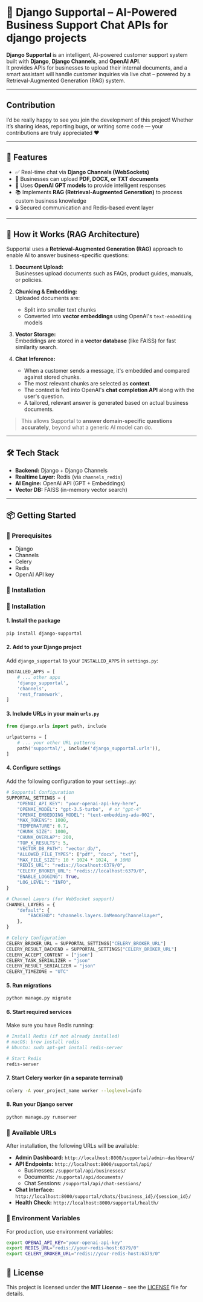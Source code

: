 # 🧠 Django Supportal – AI-Powered Business Support Chat APIs for django projects

**Django Supportal** is an intelligent, AI-powered customer support system built with **Django**, **Django Channels**, and **OpenAI API**.  
It provides APIs for businesses to upload their internal documents, and a smart assistant will handle customer inquiries via live chat – powered by a Retrieval-Augmented Generation (RAG) system.

---

## Contribution

I’d be really happy to see you join the development of this project!
Whether it’s sharing ideas, reporting bugs, or writing some code — your contributions are truly appreciated ❤️

---

## 🚀 Features

- ✅ Real-time chat via **Django Channels (WebSockets)**
- 📎 Businesses can upload **PDF, DOCX, or TXT documents**
- 🤖 Uses **OpenAI GPT models** to provide intelligent responses
- 📚 Implements **RAG (Retrieval-Augmented Generation)** to process custom business knowledge
- 🔒 Secured communication and Redis-based event layer

---

## 🧠 How it Works (RAG Architecture)

Supportal uses a **Retrieval-Augmented Generation (RAG)** approach to enable AI to answer business-specific questions:

1. **Document Upload:**  
   Businesses upload documents such as FAQs, product guides, manuals, or policies.

2. **Chunking & Embedding:**  
   Uploaded documents are:
   - Split into smaller text chunks
   - Converted into **vector embeddings** using OpenAI's `text-embedding` models

3. **Vector Storage:**  
   Embeddings are stored in a **vector database** (like FAISS) for fast similarity search.

4. **Chat Inference:**
   - When a customer sends a message, it's embedded and compared against stored chunks.
   - The most relevant chunks are selected as **context**.
   - The context is fed into OpenAI's **chat completion API** along with the user's question.
   - A tailored, relevant answer is generated based on actual business documents.

> This allows Supportal to **answer domain-specific questions accurately**, beyond what a generic AI model can do.

---

## 🛠️ Tech Stack

- **Backend:** Django + Django Channels
- **Realtime Layer:** Redis (via `channels_redis`)
- **AI Engine:** OpenAI API (GPT + Embeddings)
- **Vector DB:** FAISS (in-memory vector search)

---

## 📦 Getting Started

### 🔧 Prerequisites

- Django
- Channels
- Celery
- Redis
- OpenAI API key

### 🧪 Installation

### 🧪 Installation

#### 1. Install the package

```bash
pip install django-supportal
```

#### 2. Add to your Django project

Add `django_supportal` to your `INSTALLED_APPS` in `settings.py`:

```python
INSTALLED_APPS = [
    # ... other apps
    'django_supportal',
    'channels',
    'rest_framework',
]
```

#### 3. Include URLs in your main `urls.py`

```python
from django.urls import path, include

urlpatterns = [
    # ... your other URL patterns
    path('supportal/', include('django_supportal.urls')),
]
```

#### 4. Configure settings

Add the following configuration to your `settings.py`:

```python
# Supportal Configuration
SUPPORTAL_SETTINGS = {
    "OPENAI_API_KEY": "your-openai-api-key-here",
    "OPENAI_MODEL": "gpt-3.5-turbo",  # or "gpt-4"
    "OPENAI_EMBEDDING_MODEL": "text-embedding-ada-002",
    "MAX_TOKENS": 1000,
    "TEMPERATURE": 0.7,
    "CHUNK_SIZE": 1000,
    "CHUNK_OVERLAP": 200,
    "TOP_K_RESULTS": 5,
    "VECTOR_DB_PATH": "vector_db/",
    "ALLOWED_FILE_TYPES": ["pdf", "docx", "txt"],
    "MAX_FILE_SIZE": 10 * 1024 * 1024,  # 10MB
    "REDIS_URL": "redis://localhost:6379/0",
    "CELERY_BROKER_URL": "redis://localhost:6379/0",
    "ENABLE_LOGGING": True,
    "LOG_LEVEL": "INFO",
}

# Channel Layers (for WebSocket support)
CHANNEL_LAYERS = {
    "default": {
        "BACKEND": "channels.layers.InMemoryChannelLayer",
    },
}

# Celery Configuration
CELERY_BROKER_URL = SUPPORTAL_SETTINGS["CELERY_BROKER_URL"]
CELERY_RESULT_BACKEND = SUPPORTAL_SETTINGS["CELERY_BROKER_URL"]
CELERY_ACCEPT_CONTENT = ["json"]
CELERY_TASK_SERIALIZER = "json"
CELERY_RESULT_SERIALIZER = "json"
CELERY_TIMEZONE = "UTC"
```

#### 5. Run migrations

```bash
python manage.py migrate
```

#### 6. Start required services

Make sure you have Redis running:

```bash
# Install Redis (if not already installed)
# macOS: brew install redis
# Ubuntu: sudo apt-get install redis-server

# Start Redis
redis-server
```

#### 7. Start Celery worker (in a separate terminal)

```bash
celery -A your_project_name worker --loglevel=info
```

#### 8. Run your Django server

```bash
python manage.py runserver
```

### 🎯 Available URLs

After installation, the following URLs will be available:

- **Admin Dashboard:** `http://localhost:8000/supportal/admin-dashboard/`
- **API Endpoints:** `http://localhost:8000/supportal/api/`
  - Businesses: `/supportal/api/businesses/`
  - Documents: `/supportal/api/documents/`
  - Chat Sessions: `/supportal/api/chat-sessions/`
- **Chat Interface:** `http://localhost:8000/supportal/chats/{business_id}/{session_id}/`
- **Health Check:** `http://localhost:8000/supportal/health/`

### 🔧 Environment Variables

For production, use environment variables:

```bash
export OPENAI_API_KEY="your-openai-api-key"
export REDIS_URL="redis://your-redis-host:6379/0"
export CELERY_BROKER_URL="redis://your-redis-host:6379/0"
```

## 📄 License
This project is licensed under the **MIT License** – see the [LICENSE](./LICENSE) file for details.